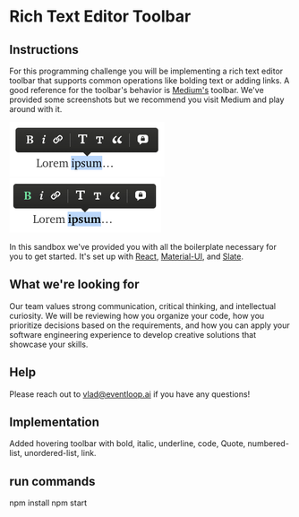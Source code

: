 # Rich Text Editor Toolbar

## Instructions

For this programming challenge you will be implementing a rich text editor toolbar that supports common operations like bolding text or adding links. A good reference for the toolbar's behavior is [Medium's](https:/www.medium.com) toolbar. We've provided some screenshots but we recommend you visit Medium and play around with it.

![Image of Medium's toolbar on plaintext](./medium-toolbar-plain-text.png)
![Image of Medium's toolbar on bold](./medium-toolbar-bold.png)

In this sandbox we've provided you with all the boilerplate necessary for you to get started. It's set up with [React](https://reactjs.org/), [Material-UI](https://material-ui.com/), and [Slate](https://docs.slatejs.org/).

## What we're looking for

Our team values strong communication, critical thinking, and intellectual curiosity. We will be reviewing how you organize your code, how you prioritize decisions based on the requirements, and how you can apply your software engineering experience to develop creative solutions that showcase your skills.

## Help

Please reach out to [vlad@eventloop.ai](mailto:vlad@eventloop.ai) if you have any questions!

## Implementation

Added hovering toolbar with bold, italic, underline, code, Quote, numbered-list, unordered-list, link.

## run commands

npm install
npm start